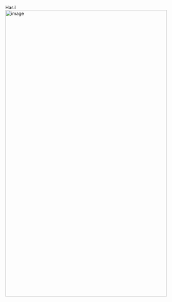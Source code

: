 Hasil
<img width="504" height="894" alt="image" src="https://github.com/user-attachments/assets/94ce81cc-3d43-44fc-bb4c-d4b9ebcf0823" />
